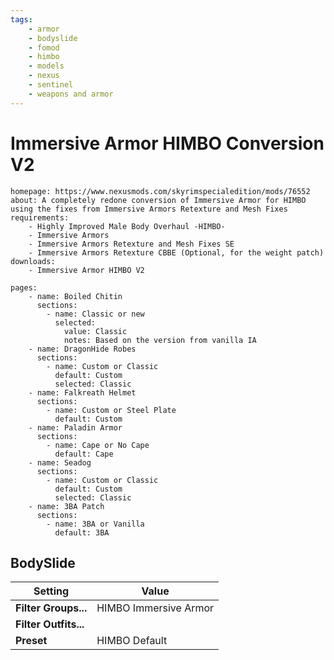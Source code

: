 ```yaml
---
tags:
    - armor
    - bodyslide
    - fomod
    - himbo
    - models
    - nexus
    - sentinel
    - weapons and armor
---
```


# Immersive Armor HIMBO Conversion V2

```project_info
homepage: https://www.nexusmods.com/skyrimspecialedition/mods/76552
about: A completely redone conversion of Immersive Armor for HIMBO using the fixes from Immersive Armors Retexture and Mesh Fixes
requirements:
    - Highly Improved Male Body Overhaul -HIMBO-
    - Immersive Armors
    - Immersive Armors Retexture and Mesh Fixes SE
    - Immersive Armors Retexture CBBE (Optional, for the weight patch)
downloads:
    - Immersive Armor HIMBO V2
```

```fomod_settings
pages:
    - name: Boiled Chitin
      sections:
        - name: Classic or new
          selected:
            value: Classic
            notes: Based on the version from vanilla IA
    - name: DragonHide Robes
      sections:
        - name: Custom or Classic
          default: Custom
          selected: Classic
    - name: Falkreath Helmet
      sections:
        - name: Custom or Steel Plate
          default: Custom
    - name: Paladin Armor
      sections:
        - name: Cape or No Cape
          default: Cape
    - name: Seadog
      sections:
        - name: Custom or Classic
          default: Custom
          selected: Classic
    - name: 3BA Patch
      sections:
        - name: 3BA or Vanilla
          default: 3BA
```

## BodySlide

<!--bodyslide-start-->
| Setting | Value |
|---|---|
| **Filter Groups...** | HIMBO Immersive Armor |
| **Filter Outfits...** |  |
| **Preset** | HIMBO Default |
<!--bodyslide-end-->
